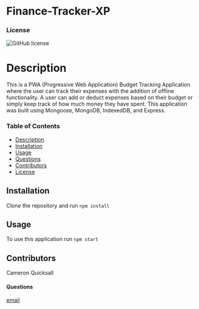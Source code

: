 # Finance-Tracker-XP

### License
![GitHub license](https://img.shields.io/badge/License-MIT-blue)
    
# Description
This is a PWA (Progressive Web Application) Budget Tracking Application where the user can track their expenses with the addition of offline functionality. A user can add or deduct expenses based on their budget or simply keep track of how much money they have spent. This application was built using Mongoose, MongoDB, IndexedDB, and Express.

### Table of Contents
* [Description](#description)
* [Installation](#installation)
* [Usage](#usage)
* [Questions](#questions)
* [Contributors](#contributors)
* [License](#license)

## Installation

Clone the repository and run `npm install`

## Usage

To use this application run `npm start`


## Contributors
Cameron Quicksall

#### Questions
[email](mailto:cameron.quicksall70@gmail.com)
